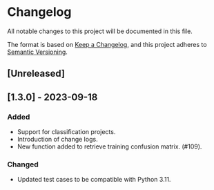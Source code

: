 # Changelog

All notable changes to this project will be documented in this file.

The format is based on [Keep a Changelog](https://keepachangelog.com/en/1.0.0/),
and this project adheres to [Semantic Versioning](https://semver.org/spec/v2.0.0.html).

## [Unreleased]

## [1.3.0] - 2023-09-18

### Added

- Support for classification projects.
- Introduction of change logs.
- New function added to retrieve training confusion matrix. (#109).

### Changed

- Updated test cases to be compatible with Python 3.11.
